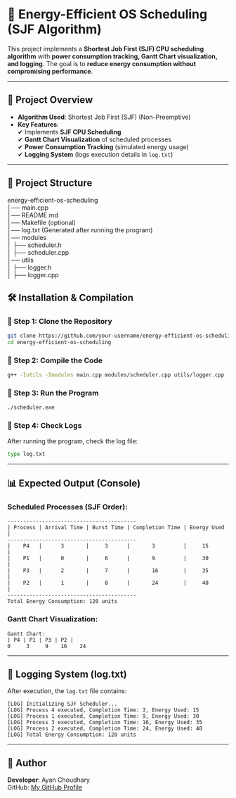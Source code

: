 # 🚀 Energy-Efficient OS Scheduling (SJF Algorithm)

This project implements a **Shortest Job First (SJF) CPU scheduling algorithm** with **power consumption tracking, Gantt Chart visualization, and logging**. The goal is to **reduce energy consumption without compromising performance**.

---

## 📌 Project Overview

- **Algorithm Used**: Shortest Job First (SJF) (Non-Preemptive)
- **Key Features**:  
  ✔ Implements **SJF CPU Scheduling**  
  ✔ **Gantt Chart Visualization** of scheduled processes  
  ✔ **Power Consumption Tracking** (simulated energy usage)  
  ✔ **Logging System** (logs execution details in `log.txt`)

---

## 📂 Project Structure

energy-efficient-os-scheduling  
│── main.cpp  
│── README.md  
│── Makefile (optional)  
│── log.txt (Generated after running the program)  
│── modules  
│ ├── scheduler.h  
│ ├── scheduler.cpp  
│── utils  
│ ├── logger.h  
│ ├── logger.cpp

## 🛠️ Installation & Compilation

### 🔹 Step 1: Clone the Repository

```sh
git clone https://github.com/your-username/energy-efficient-os-scheduling.git
cd energy-efficient-os-scheduling
```

### 🔹 Step 2: Compile the Code

```sh
g++ -Iutils -Imodules main.cpp modules/scheduler.cpp utils/logger.cpp -o scheduler.exe
```

### 🔹 Step 3: Run the Program

```sh
./scheduler.exe
```

### 🔹 Step 4: Check Logs

After running the program, check the log file:

```sh
type log.txt
```

---

## 📊 Expected Output (Console)

### Scheduled Processes (SJF Order):

```
-----------------------------------------
| Process | Arrival Time | Burst Time | Completion Time | Energy Used |
-----------------------------------------
|    P4   |      3       |     3      |       3         |     15      |
|    P1   |      0       |     6      |       9         |     30      |
|    P3   |      2       |     7      |       16        |     35      |
|    P2   |      1       |     8      |       24        |     40      |
-----------------------------------------
Total Energy Consumption: 120 units
```

### Gantt Chart Visualization:

```
Gantt Chart:
| P4 | P1 | P3 | P2 |
0     3     9    16    24
```

---

## 📑 Logging System (log.txt)

After execution, the `log.txt` file contains:

```
[LOG] Initializing SJF Scheduler...
[LOG] Process 4 executed, Completion Time: 3, Energy Used: 15
[LOG] Process 1 executed, Completion Time: 9, Energy Used: 30
[LOG] Process 3 executed, Completion Time: 16, Energy Used: 35
[LOG] Process 2 executed, Completion Time: 24, Energy Used: 40
[LOG] Total Energy Consumption: 120 units
```

---

## 📩 Author

**Developer**: Ayan Choudhary  
GitHub: [My GitHub Profile](https://github.com/ayanchoudhary76)
